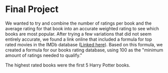 # Final Project

We wanted to try and combine the number of ratings per book and the average rating for that book into an accurate weighted rating to see which books are most popular. After trying a few variations that did not seem entirely accurate, we found a link online that included a formula for top rated movies in the IMDb database ([Linked here](https://stats.stackexchange.com/questions/6418/rating-system-taking-account-of-number-of-votes)). Based on this formula, we created a formula for our books rating database, using 100 as the "minimum amount of ratings needed to qualify."

The highest rated books were the first 5 Harry Potter books. 